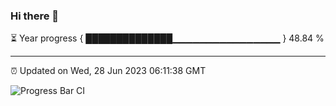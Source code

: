 ### Hi there 👋

⏳ Year progress { ██████████████▁▁▁▁▁▁▁▁▁▁▁▁▁▁▁▁ } 48.84 %

---

⏰ Updated on Wed, 28 Jun 2023 06:11:38 GMT

![Progress Bar CI](https://github.com/Shyam-Makwana/GitHub-Actions-Demo/workflows/Progress%20Bar%20CI/badge.svg)
